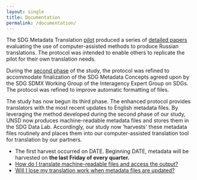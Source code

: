 ```yaml
---
layout: single
title: Documentation
permalink: /documentation/
---
```


The SDG Metadata Translation [pilot](/sdg-metadata/pilot/) produced a series of [detailed papers](https://worldbank.github.io/sdg-metadata/pilot/documentation/) evaluating the use of computer-assisted methods to produce Russian translations. The protocol was intended to enable others to replicate the pilot for their own translation needs. 

During the [second phase](/sdg-metadata/phase_2/) of the study, the protocol was refined to accommodate finalization of the SDG Metadata Concepts agreed upon by the SDG SDMX Working Group of the Interagency Expert Group on SDGs. The protocol was refined to improve automatic formatting of files.

The study has now begun its third phase. The enhanced protocol provides translators with the most recent updates to English metadata files. By leveraging the method developed during the second phase of our study, UNSD now produces machine-readable metadata files and stores them in the SDG Data Lab. Accordingly, our study now 'harvests' these metadata files routinely and places them into our computer-assisted translation tool for translation by our partners. 

* The first harvest occurred on DATE. Beginning DATE, metadata will be harvested on **the last Friday of every quarter.**
* [How do I translate machine-readable files and access the output?](https://docs.google.com/document/d/1O2k7Gphah0KYXhVYsOQGWPb_TMyrOiCCzjjBsS0CNTQ/edit?usp=sharing)
* [Will I lose my translation work when metadata files are updated?](https://docs.google.com/document/d/1QuVISdsChNiPzPiXVzoUXPfsoHHaCadG_YmwS1K5sNg/edit?usp=sharing)
  
 

